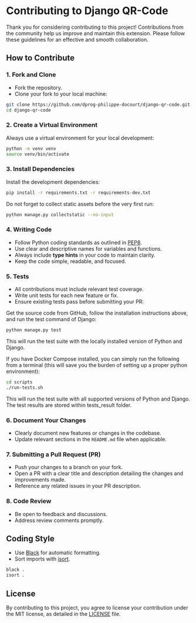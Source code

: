 # Contributing to Django QR-Code

Thank you for considering contributing to this project! Contributions from the community help us improve and maintain this extension. Please follow these guidelines for an effective and smooth collaboration.

## How to Contribute

### 1. Fork and Clone

* Fork the repository.
* Clone your fork to your local machine:

```sh
git clone https://github.com/dprog-philippe-docourt/django-qr-code.git
cd django-qr-code
```

### 2. Create a Virtual Environment

Always use a virtual environment for your local development:

```sh
python -m venv venv
source venv/bin/activate
```

### 3. Install Dependencies

Install the development dependencies:

```sh
pip install -r requirements.txt -r requirements-dev.txt
```

Do not forget to collect static assets before the very first run:

```sh
python manage.py collectstatic --no-input
```

### 4. Writing Code

* Follow Python coding standards as outlined in [PEP8](https://pep8.org/).
* Use clear and descriptive names for variables and functions.
* Always include **type hints** in your code to maintain clarity.
* Keep the code simple, readable, and focused.

### 5. Tests

* All contributions must include relevant test coverage.
* Write unit tests for each new feature or fix.
* Ensure existing tests pass before submitting your PR:

Get the source code from GitHub, follow the installation instructions above, and run the test command of Django:

```sh
python manage.py test
```

This will run the test suite with the locally installed version of Python and Django.

If you have Docker Compose installed, you can simply run the following from a terminal (this will save you the burden of setting up a proper python environment):

```sh
cd scripts
./run-tests.sh
```

This will run the test suite with all supported versions of Python and Django. The test results are stored within tests_result folder.

### 6. Document Your Changes

* Clearly document new features or changes in the codebase.
* Update relevant sections in the `README.md` file when applicable.

### 7. Submitting a Pull Request (PR)

* Push your changes to a branch on your fork.
* Open a PR with a clear title and description detailing the changes and improvements made.
* Reference any related issues in your PR description.

### 8. Code Review

* Be open to feedback and discussions.
* Address review comments promptly.

## Coding Style

* Use [Black](https://github.com/psf/black) for automatic formatting.
* Sort imports with [isort](https://github.com/PyCQA/isort).

```sh
black .
isort .
```

## License

By contributing to this project, you agree to license your contribution under the MIT license, as detailed in the [LICENSE](LICENSE.md) file.
